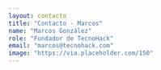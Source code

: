 ```yaml
---
layout: contacto
title: "Contacto - Marcos"
name: "Marcos González"
role: "Fundador de TecnoHack"
email: "marcos@tecnohack.com"
image: "https://via.placeholder.com/150"
---
```

